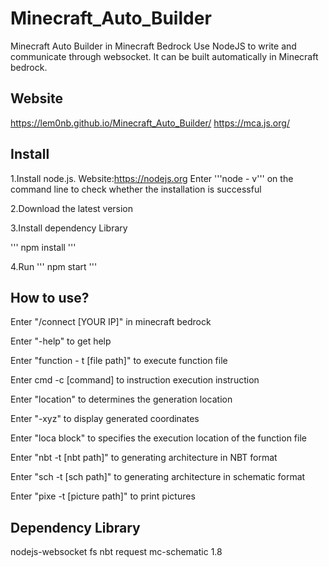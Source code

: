 # Minecraft_Auto_Builder
Minecraft Auto Builder in Minecraft Bedrock
Use NodeJS to write and communicate through websocket. It can be built automatically in Minecraft bedrock.

## Website
https://lem0nb.github.io/Minecraft_Auto_Builder/
https://mca.js.org/

## Install
1.Install node.js. Website:https://nodejs.org Enter '''node - v''' on the command line to check whether the installation is successful

2.Download the latest version 

3.Install dependency Library

'''
npm install
'''

4.Run
'''
npm start
'''

## How to use?

Enter "/connect [YOUR IP]" in minecraft bedrock

Enter "-help" to get help

Enter "function - t [file path]" to execute function file

Enter cmd -c [command] to instruction execution instruction

Enter "location" to determines the generation location

Enter "-xyz" to display generated coordinates

Enter "loca block" to specifies the execution location of the function file

Enter "nbt -t [nbt path]" to generating architecture in NBT format

Enter "sch -t [sch path]" to generating architecture in schematic format

Enter "pixe -t [picture path]" to print pictures

## Dependency Library
nodejs-websocket
fs
nbt
request
mc-schematic 1.8


